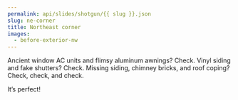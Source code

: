```yaml
---
permalink: api/slides/shotgun/{{ slug }}.json
slug: ne-corner
title: Northeast corner
images:
  - before-exterior-nw
---
```

Ancient window AC units and flimsy aluminum awnings? Check. Vinyl siding and fake shutters? Check. Missing siding, chimney bricks, and roof coping? Check, check, and check.

It’s perfect!
